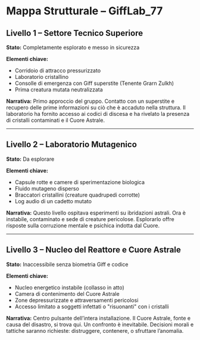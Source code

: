 # Mappa Strutturale – GiffLab\_77

## Livello 1 – Settore Tecnico Superiore

**Stato:** Completamente esplorato e messo in sicurezza

**Elementi chiave:**

* Corridoio di attracco pressurizzato
* Laboratorio cristallino
* Consolle di emergenza con Giff superstite (Tenente Grarn Zulkh)
* Prima creatura mutata neutralizzata

**Narrativa:**
Primo approccio del gruppo. Contatto con un superstite e recupero delle prime informazioni su ciò che è accaduto nella struttura. Il laboratorio ha fornito accesso ai codici di discesa e ha rivelato la presenza di cristalli contaminati e il Cuore Astrale.

---

## Livello 2 – Laboratorio Mutagenico

**Stato:** Da esplorare

**Elementi chiave:**

* Capsule rotte e camere di sperimentazione biologica
* Fluido mutageno disperso
* Braccatori cristallini (creature quadrupedi corrotte)
* Log audio di un cadetto mutato

**Narrativa:**
Questo livello ospitava esperimenti su ibridazioni astrali. Ora è instabile, contaminato e sede di creature pericolose. Esplorarlo offre risposte sulla corruzione mentale e psichica indotta dal Cuore.

---

## Livello 3 – Nucleo del Reattore e Cuore Astrale

**Stato:** Inaccessibile senza biometria Giff e codice

**Elementi chiave:**

* Nucleo energetico instabile (collasso in atto)
* Camera di contenimento del Cuore Astrale
* Zone depressurizzate e attraversamenti pericolosi
* Accesso limitato a soggetti infettati o "risuonanti" con i cristalli

**Narrativa:**
Centro pulsante dell’intera installazione. Il Cuore Astrale, fonte e causa del disastro, si trova qui. Un confronto è inevitabile. Decisioni morali e tattiche saranno richieste: distruggere, contenere, o sfruttare l’anomalia.
